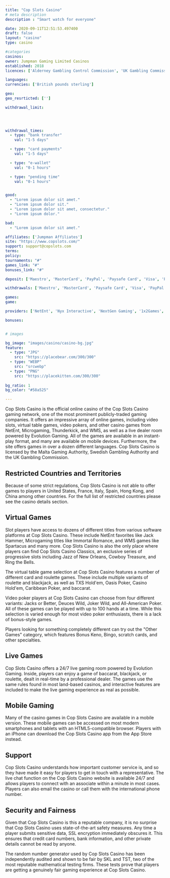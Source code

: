 ```yaml
---
title: "Cop Slots Casino"
# meta description
description : "Smart watch for everyone"

date: 2020-09-11T12:51:53.497400
draft: false
layout: "casino" 
type: casino

#categories
casinos: 
owner: Jumpman Gaming Limited Casinos
established: 2018
licences: ['Alderney Gambling Control Commission', 'UK Gambling Commission']

languages: 
currencies: ['British pounds sterling']

geo: 
geo_resrticted: ['']

withdrawal_limit:

  
  

withdrawal_times:
  - type: "bank transfer"
    val: "1-5 days"

  - type: "card payments"
    val: "1-5 days"

  - type: "e-wallet"
    val: "0-1 hours"

  - type: "pending time"
    val: "0-1 hours"


good:
  - "Lorem ipsum dolor sit amet."
  - "Lorem ipsum dolor sit."
  - "Lorem ipsum dolor sit amet, consectetur."
  - "Lorem ipsum dolor."

bad:
  - "Lorem ipsum dolor sit amet."

affiliates: ['Jumpman Affiliates']
site: "https://www.copslots.com/"
support: support@copslots.com
terms:
policy:
tournaments: "#"
games_link: "#"
bonuses_link: "#"

deposit: ['Maestro', 'MasterCard', 'PayPal', 'Paysafe Card', 'Visa', 'Pay by Mobile']

withdrawals: ['Maestro', 'MasterCard', 'Paysafe Card', 'Visa', 'PayPal']

games: 
game:

providers: ['NetEnt', 'Nyx Interactive', 'NextGen Gaming', '1x2Games', 'iSoftBet', 'Quickspin', 'Yggdrasil Gaming', 'Playson', 'Eyecon', 'Elk Studios', 'Core Gaming', 'Genii', 'Pragmatic Play', 'Instant Win Gaming (IWG)', 'Gamevy', 'Blueprint Gaming', 'Leander Games', 'Microgaming', 'Playtech', 'Tom Horn Gaming', 'Red Tiger Gaming', '2 By 2 Gaming', 'Barcrest Games', 'Big Time Gaming']

bonuses:


# images

bg_image: "images/casino/casino-bg.jpg"  
feature:
  - type: "JPG" 
    src: "https://placebear.com/300/300"
  - type: "WEBP"
    src: "srcwebp"
  - type: "PNG"
    src: "https://placekitten.com/300/300"  
 
bg_ratio: 1 
bg_color: "#58a525"  

---
```


Cop Slots Casino is the official online casino of the Cop Slots Casino gaming network, one of the most prominent publicly-traded gaming companies. It offers an impressive array of online games, including video slots, virtual table games, video pokers, and other casino games from NetEnt, Microgaming, Thunderkick, and WMS, as well as a live dealer room powered by Evolution Gaming. All of the games are available in an instant-play format, and many are available on mobile devices. Furthermore, the site offers games in over a dozen different languages. Cop Slots Casino is licensed by the Malta Gaming Authority, Swedish Gambling Authority and the UK Gambling Commission.

## Restricted Countries and Territories
Because of some strict regulations, Cop Slots Casino is not able to offer games to players in United States, France, Italy, Spain, Hong Kong, and China among other countries. For the full list of restricted countries please see the casino details section.

## Virtual Games
Slot players have access to dozens of different titles from various software platforms at Cop Slots Casino. These include NetEnt favorites like Jack Hammer, Microgaming titles like Immortal Romance, and WMS games like Spartacus and many more. Cop Slots Casino is also the only place where players can find Cop Slots Casino Classics, an exclusive series of progressive slots including Jazz of New Orleans, Cowboy Treasure, and Ring the Bells.

The virtual table game selection at Cop Slots Casino features a number of different card and roulette games. These include multiple variants of roulette and blackjack, as well as TXS Hold'em, Oasis Poker, Casino Hold'em, Caribbean Poker, and baccarat.

Video poker players at Cop Slots Casino can choose from four different variants: Jacks or Better, Deuces Wild, Joker Wild, and All-American Poker. All of these games can be played with up to 100 hands at a time. While this selection is varied enough for most video poker enthusiasts, there is a lack of bonus-style games.

Players looking for something completely different can try out the "Other Games" category, which features Bonus Keno, Bingo, scratch cards, and other specialties.

## Live Games
Cop Slots Casino offers a 24/7 live gaming room powered by Evolution Gaming. Inside, players can enjoy a game of baccarat, blackjack, or roulette, dealt in real-time by a professional dealer. The games use the same rules found in most land-based casinos, and interactive features are included to make the live gaming experience as real as possible.

## Mobile Gaming
Many of the casino games in Cop Slots Casino are available in a mobile version. These mobile games can be accessed on most modern smartphones and tablets with an HTML5-compatible browser. Players with an iPhone can download the Cop Slots Casino app from the App Store instead.

## Support
Cop Slots Casino understands how important customer service is, and so they have made it easy for players to get in touch with a representative. The live chat function on the Cop Slots Casino website is available 24/7 and allows players to connect with an associate within a minute in most cases. Players can also email the casino or call them with the international phone number.

## Security and Fairness
Given that Cop Slots Casino is this a reputable company, it is no surprise that Cop Slots Casino uses state-of-the-art safety measures. Any time a player submits sensitive data, SSL encryption immediately obscures it. This ensures that credit card numbers, bank information, and other private details cannot be read by anyone.

The random number generator used by Cop Slots Casino has been independently audited and shown to be fair by SKL and TST, two of the most reputable mathematical testing firms. These tests prove that players are getting a genuinely fair gaming experience at Cop Slots Casino.